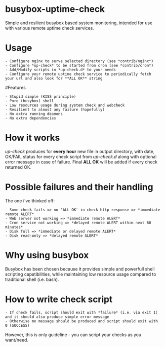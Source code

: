 # busybox-uptime-check

Simple and resilient busybox based system monitoring, intended for use with various remote uptime check services.

# Usage

	- Configure nginx to serve selected directory (see *contrib/nginx*)
	- Configure *up-check* to be started from cron (see *contrib/cron*)
	- Add/Modify scripts in *up-check.d* to your needs
	- Configure your remote uptime check service to periodically fetch your url and also look for **ALL OK** string

#Features

	- Stupid simple (KISS principle)
	- Pure (busybox) shell
	- Low resources usage during system check and webcheck
	- Resilient to almost any failure (hopefully)
	- No extra running deamons
	- No extra dependencies

# How it works

*up-check* produces for **every hour** new file in output directory, with date, OK/FAIL status for every check script from *up-check.d*
along with optional error message in case of failure. Final **ALL OK** will be added if every check returned OK.

# Possible failures and their handling

The one i've thinked off:

	- Some check fails => no 'ALL OK' in check http response => *immediate remote ALERT*
	- Web server not working => *immediate remote ALERT*
	- Cron service not working => *delayed remote ALERT within next 60 minutes*
	- Disk full => *immediate or delayed remote ALERT*
	- Disk read-only => *delayed remote ALERT*

# Why using busybox

Busybox has been chosen because it provides simple and powerfull shell scripting capatibilities,
while maintaining low resource usage compared to traditional shell (i.e. bash).

# How to write check script

	- If check fails, script should exit with *failure* (i.e. via exit 1) and it should also produce simple error message
	- Otherwise no message should be produced and script should exit with 0 (SUCCESS)

However, this is only guideline - you can script your checks as you want/need.

